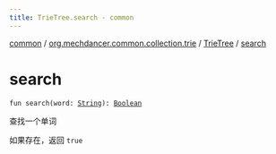```yaml
---
title: TrieTree.search - common
---
```


[common](../../index.html) / [org.mechdancer.common.collection.trie](../index.html) / [TrieTree](index.html) / [search](./search.html)

# search

`fun search(word: `[`String`](https://kotlinlang.org/api/latest/jvm/stdlib/kotlin/-string/index.html)`): `[`Boolean`](https://kotlinlang.org/api/latest/jvm/stdlib/kotlin/-boolean/index.html)

查找一个单词

如果存在，返回 `true`

